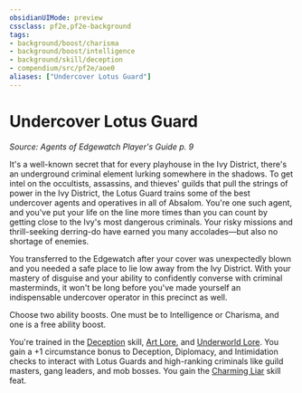 ```yaml
---
obsidianUIMode: preview
cssclass: pf2e,pf2e-background
tags:
- background/boost/charisma
- background/boost/intelligence
- background/skill/deception
- compendium/src/pf2e/aoe0
aliases: ["Undercover Lotus Guard"]
---
```

# Undercover Lotus Guard
*Source: Agents of Edgewatch Player's Guide p. 9*  

It's a well-known secret that for every playhouse in the Ivy District, there's an underground criminal element lurking somewhere in the shadows. To get intel on the occultists, assassins, and thieves' guilds that pull the strings of power in the Ivy District, the Lotus Guard trains some of the best undercover agents and operatives in all of Absalom. You're one such agent, and you've put your life on the line more times than you can count by getting close to the Ivy's most dangerous criminals. Your risky missions and thrill-seeking derring-do have earned you many accolades—but also no shortage of enemies.

You transferred to the Edgewatch after your cover was unexpectedly blown and you needed a safe place to lie low away from the Ivy District. With your mastery of disguise and your ability to confidently converse with criminal masterminds, it won't be long before you've made yourself an indispensable undercover operator in this precinct as well.

Choose two ability boosts. One must be to Intelligence or Charisma, and one is a free ability boost.

You're trained in the [Deception](skills.md#Deception) skill, [Art Lore](skills.md#Lore), and [Underworld Lore](skills.md#Lore). You gain a +1 circumstance bonus to Deception, Diplomacy, and Intimidation checks to interact with Lotus Guards and high-ranking criminals like guild masters, gang leaders, and mob bosses. You gain the [Charming Liar](charming-liar.md) skill feat.